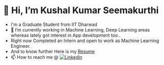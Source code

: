 # 👋 Hi, I’m Kushal Kumar Seemakurthi
- I'm a Graduate Student from IIT Dharwad
- 🌱 I’m currently working in Machine Learning, Deep Learning areas whereas lately got interest in App development too..
- Right now Completed an Intern and open to work as Machine Learning Engineer.
- And to know further Here is my [Resume](https://github.com/kushal1999seemakurthi/HTML/blob/main/HTML_Resume_3/Resume.pdf)
- 📫 How to reach me @ [![Linkedin](https://i.stack.imgur.com/gVE0j.png)](www.linkedin.com/in/kushal-kumar-57211317b)

<!---
kushal1999seemakurthi/kushal1999seemakurthi is a ✨ special ✨ repository because its `README.md` (this file) appears on your GitHub profile.
You can click the Preview link to take a look at your changes.
--->
